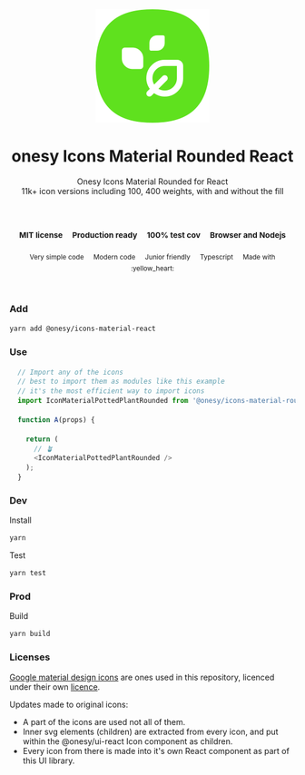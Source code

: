 
</br>
</br>

<p align='center'>
  <a target='_blank' rel='noopener noreferrer' href='#'>
    <img src='../../utils/images/logo.svg' alt='onesy logo' />
  </a>
</p>

<h1 align='center'>onesy Icons Material Rounded React</h1>

<p align='center'>
  Onesy Icons Material Rounded for React <br />
  11k+ icon versions including 100, 400 weights, with and without the fill
</p>

<br />

<h3 align='center'>
  <sub>MIT license&nbsp;&nbsp;&nbsp;&nbsp;</sub>
  <sub>Production ready&nbsp;&nbsp;&nbsp;&nbsp;</sub>
  <sub>100% test cov&nbsp;&nbsp;&nbsp;&nbsp;</sub>
  <sub>Browser and Nodejs</sub>
</h3>

<p align='center'>
  <sub>Very simple code&nbsp;&nbsp;&nbsp;&nbsp;</sub>
  <sub>Modern code&nbsp;&nbsp;&nbsp;&nbsp;</sub>
  <sub>Junior friendly&nbsp;&nbsp;&nbsp;&nbsp;</sub>
  <sub>Typescript&nbsp;&nbsp;&nbsp;&nbsp;</sub>
  <sub>Made with :yellow_heart:</sub>
</p>

<br />

### Add

```sh
yarn add @onesy/icons-material-react
```

### Use

```javascript
  // Import any of the icons
  // best to import them as modules like this example
  // it's the most efficient way to import icons
  import IconMaterialPottedPlantRounded from '@onesy/icons-material-rounded-react/IconMaterialPottedPlant';

  function A(props) {

    return (
      // 🪴
      <IconMaterialPottedPlantRounded />
    );
  }
```

### Dev

Install

```sh
yarn
```

Test

```sh
yarn test
```

### Prod

Build

```sh
yarn build
```

### Licenses

[Google material design icons](https://fonts.google.com/icons) are ones used in this repository, licenced under their own [licence](https://github.com/google/material-design-icons/blob/master/LICENSE).

Updates made to original icons:
- A part of the icons are used not all of them.
- Inner svg elements (children) are extracted from every icon, and put within the @onesy/ui-react Icon component as children.
- Every icon from there is made into it's own React component as part of this UI library.
